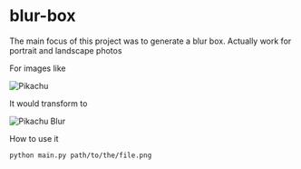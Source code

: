 # blur-box

The main focus of this project was to generate a blur box. Actually work for portrait and landscape photos

For images like

![Pikachu](http://i.imgur.com/e5fLv5i.png)

It would transform to

![Pikachu Blur](http://i.imgur.com/6QqRCZk.png)

How to use it

```shell
python main.py path/to/the/file.png
```